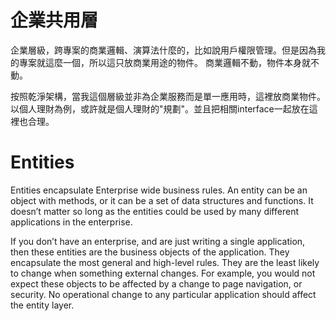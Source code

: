 # 企業共用層

企業層級，跨專案的商業邏輯、演算法什麼的，比如說用戶權限管理。但是因為我的專案就這麼一個，所以這只放商業用途的物件。
商業邏輯不動，物件本身就不動。

按照乾淨架構，當我這個層級並非為企業服務而是單一應用時，這裡放商業物件。以個人理財為例，或許就是個人理財的"規劃"。並且把相關interface一起放在這裡也合理。

# Entities
Entities encapsulate Enterprise wide business rules. An entity can be an object with methods, or it can be a set of data structures and functions. It doesn’t matter so long as the entities could be used by many different applications in the enterprise.

If you don’t have an enterprise, and are just writing a single application, then these entities are the business objects of the application. They encapsulate the most general and high-level rules. They are the least likely to change when something external changes. For example, you would not expect these objects to be affected by a change to page navigation, or security. No operational change to any particular application should affect the entity layer.